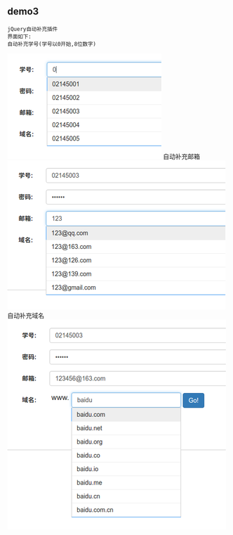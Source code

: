 ## demo3

    jQuery自动补充插件
    界面如下:
    自动补充学号(学号以0开始,8位数字)
![image](../img/demo3.png)
    自动补充邮箱
![image](../img/demo3-2.png)
    自动补充域名
![image](../img/demo3-3.png)

